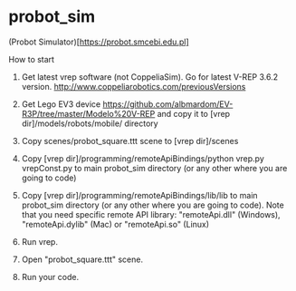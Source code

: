 # probot_sim
(Probot Simulator)[https://probot.smcebi.edu.pl]

How to start
1. Get latest vrep software (not CoppeliaSim). Go for latest V-REP 3.6.2 version.
http://www.coppeliarobotics.com/previousVersions

2. Get Lego EV3 device
https://github.com/albmardom/EV-R3P/tree/master/Modelo%20V-REP
and copy it to [vrep dir]/models/robots/mobile/ directory

3. Copy scenes/probot_square.ttt scene to
[vrep dir]/scenes

4. Copy [vrep dir]/programming/remoteApiBindings/python
vrep.py
vrepConst.py
to main probot_sim directory (or any other where you are going to code)

5. Copy
[vrep dir]/programming/remoteApiBindings/lib/lib
to main probot_sim directory (or any other where you are going to code).
Note that you need specific remote API library: "remoteApi.dll" (Windows), "remoteApi.dylib" (Mac) or "remoteApi.so" (Linux)

6. Run vrep.

7. Open "probot_square.ttt" scene.

8. Run your code.
